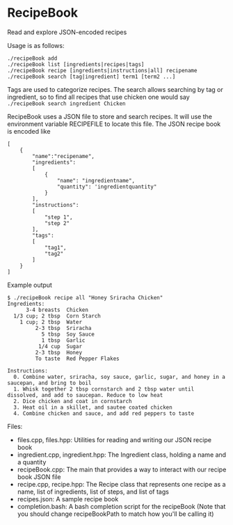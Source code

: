 # RecipeBook
Read and explore JSON-encoded recipes

Usage is as follows:
```
./recipeBook add
./recipeBook list [ingredients|recipes|tags]
./recipeBook recipe [ingredients|instructions|all] recipename
./recipeBook search [tag|ingredient] term1 [term2 ...]
```
Tags are used to categorize recipes. The search allows searching by tag or ingredient, so to find all recipes that use chicken one would say `./recipeBook search ingredient Chicken`

RecipeBook uses a JSON file to store and search recipes. It will use the environment variable RECIPEFILE to locate this file. The JSON recipe book is encoded like
```
[
	{
		"name":"recipename",
		"ingredients":
		[
			{
				"name": "ingredientname",
				"quantity": 'ingredientquantity"
			}
		],
		"instructions":
		[
			"step 1",
			"step 2"
		],
		"tags":
		[
			"tag1",
			"tag2"
		]
	}
]
```

Example output
```
$ ./recipeBook recipe all "Honey Sriracha Chicken"
Ingredients:
      3-4 breasts  Chicken
  1/3 cup; 2 tbsp  Corn Starch
    1 cup; 2 tbsp  Water
         2-3 tbsp  Sriracha
           5 tbsp  Soy Sauce
           1 tbsp  Garlic
          1/4 cup  Sugar
         2-3 tbsp  Honey
         To taste  Red Pepper Flakes

Instructions:
  0. Combine water, sriracha, soy sauce, garlic, sugar, and honey in a saucepan, and bring to boil
  1. Whisk together 2 tbsp cornstarch and 2 tbsp water until dissolved, and add to saucepan. Reduce to low heat
  2. Dice chicken and coat in cornstarch
  3. Heat oil in a skillet, and sautee coated chicken
  4. Combine chicken and sauce, and add red peppers to taste
```

Files:
 - files.cpp, files.hpp: Utilities for reading and writing our JSON recipe book
 - ingredient.cpp, ingredient.hpp: The Ingredient class, holding a name and a quantity
 - recipeBook.cpp: The main that provides a way to interact with our recipe book JSON file
 - recipe.cpp, recipe.hpp: The Recipe class that represents one recipe as a name, list of ingredients, list of steps, and list of tags
 - recipes.json: A sample recipe book
 - completion.bash: A bash completion script for the recipeBook (Note that you should change recipeBookPath to match how you'll be calling it)
